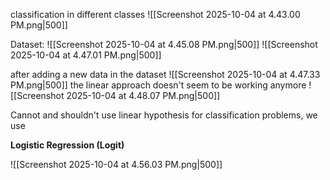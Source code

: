 classification in different classes
![[Screenshot 2025-10-04 at 4.43.00 PM.png|500]]

Dataset:
![[Screenshot 2025-10-04 at 4.45.08 PM.png|500]]
![[Screenshot 2025-10-04 at 4.47.01 PM.png|500]]

after adding a new data in the dataset
![[Screenshot 2025-10-04 at 4.47.33 PM.png|500]]
 the linear approach doesn't seem to be working anymore
![[Screenshot 2025-10-04 at 4.48.07 PM.png|500]]

Cannot and shouldn't use linear hypothesis for classification problems, we use

**Logistic Regression (Logit)**

![[Screenshot 2025-10-04 at 4.56.03 PM.png|500]]


